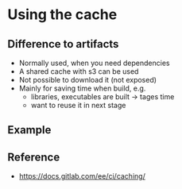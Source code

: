# Using the cache 

## Difference to artifacts 

  * Normally used, when you need dependencies 
  * A shared cache with s3 can be used 
  * Not possible to download it (not exposed) 
  * Mainly for saving time when build, e.g. 
    * libraries, executables are built -> tages time 
    * want to reuse it in next stage

## Example 


## Reference 

  * https://docs.gitlab.com/ee/ci/caching/
